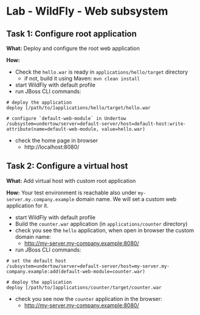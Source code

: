 # Lab - WildFly - Web subsystem

## Task 1: Configure root application

**What:** Deploy and configure the root web application

**How:**
* Check the `hello.war` is ready in `applications/hello/target` directory
  * if not, build it using Maven: `mvn clean install`
* start WildFly with default profile
* run JBoss CLI commands:
```
# deploy the application
deploy [/path/to/]applications/hello/target/hello.war

# configure `default-web-module` in Undertow
/subsystem=undertow/server=default-server/host=default-host:write-attribute(name=default-web-module, value=hello.war)
```
* check the home page in browser
  * http://localhost:8080/

## Task 2: Configure a virtual host

**What:** Add virtual host with custom root application

**How:**
Your test environment is reachable also under `my-server.my.company.example`
domain name. We will set a custom web application for it.

* start WildFly with default profile
* Build the `counter.war` application (in `applications/counter` directory)
* check you see the `hello` application, when open in browser the custom domain name:
  * http://my-server.my-company.example:8080/
* run JBoss CLI commands:
```
# set the default host
/subsystem=undertow/server=default-server/host=my-server.my-company.example:add(default-web-module=counter.war)

# deploy the application
deploy [/path/to/]applications/counter/target/counter.war
```
* check you see now the `counter` application in the browser:
  * http://my-server.my-company.example:8080/
